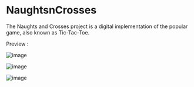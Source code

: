 # NaughtsnCrosses
The Naughts and Crosses project is a digital implementation of the popular game, also known as Tic-Tac-Toe. 

Preview : 

![image](https://github.com/user-attachments/assets/67071e69-285a-449c-9f3e-652dd35055b8)


![image](https://github.com/user-attachments/assets/fb6ee925-de68-47c7-a00a-442a91865758)


![image](https://github.com/user-attachments/assets/b927cbb0-6f8a-44c3-83db-b328f9fa463c)
